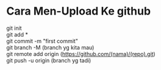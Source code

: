 # Cara Men-Upload Ke github

git init <br />
  git add * <br>
  git commit -m "first commit" <br />
  git branch -M (branch yg kita mau) <br>
  git remote add origin (https://github.com/(nama)/(repo).git) <br />
  git push -u origin (branch yg tadi) <br>
